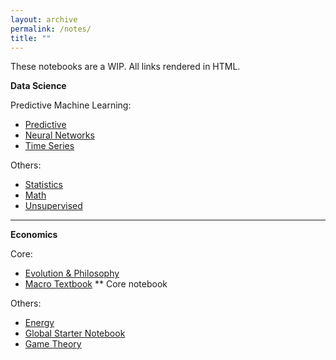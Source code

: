 ```yaml
---
layout: archive
permalink: /notes/
title: ""
---
```


These notebooks are a WIP. All links rendered in HTML.


**Data Science**

Predictive Machine Learning:

- [Predictive](https://htmlpreview.github.io/?https://github.com/SamMusch/00-Data-Science/blob/main/03%20Pred%20Notes.html)
- [Neural Networks](https://htmlpreview.github.io/?https://github.com/SamMusch/00-Data-Science/blob/main/04%20Neural%20Networks.html)
- [Time Series](https://htmlpreview.github.io/?https://github.com/SamMusch/00-Data-Science/blob/main/05%20Time%20Series.html)


Others:

- [Statistics](https://htmlpreview.github.io/?https://github.com/SamMusch/00-Data-Science/blob/main/02%20Statistics.html)
- [Math](https://htmlpreview.github.io/?https://github.com/SamMusch/00-Data-Science/blob/main/00%20Math.html)
- [Unsupervised](https://htmlpreview.github.io/?https://github.com/SamMusch/00-Data-Science/blob/main/01%20Unsupervised.html)



---

**Economics**

Core:

- [Evolution & Philosophy](https://github.com/SamMusch/03-Evolution-Philosophy/blob/main/01%20Philosophy%20Github.html)
- [Macro Textbook](https://htmlpreview.github.io/?https://github.com/SamMusch/01-Economics/blob/main/00%20Macro%20Textbook.html) ** Core notebook

Others:

- [Energy](https://htmlpreview.github.io/?https://github.com/SamMusch/01-Economics/blob/main/01%20Energy.html)
- [Global Starter Notebook](https://htmlpreview.github.io/?https://github.com/SamMusch/01-Economics/blob/main/Global-Notebook.html)
- [Game Theory](https://htmlpreview.github.io/?https://github.com/SamMusch/01-Economics/blob/main/02%20Game%20Theory.html)
